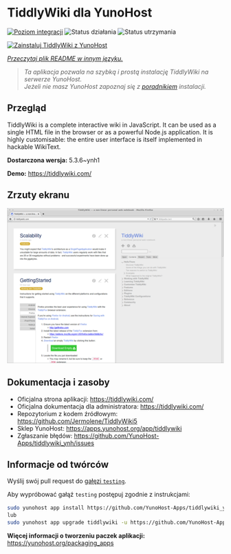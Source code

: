 <!--
To README zostało automatycznie wygenerowane przez <https://github.com/YunoHost/apps/tree/master/tools/readme_generator>
Nie powinno być ono edytowane ręcznie.
-->

# TiddlyWiki dla YunoHost

[![Poziom integracji](https://apps.yunohost.org/badge/integration/tiddlywiki)](https://ci-apps.yunohost.org/ci/apps/tiddlywiki/)
![Status działania](https://apps.yunohost.org/badge/state/tiddlywiki)
![Status utrzymania](https://apps.yunohost.org/badge/maintained/tiddlywiki)

[![Zainstaluj TiddlyWiki z YunoHost](https://install-app.yunohost.org/install-with-yunohost.svg)](https://install-app.yunohost.org/?app=tiddlywiki)

*[Przeczytaj plik README w innym języku.](./ALL_README.md)*

> *Ta aplikacja pozwala na szybką i prostą instalację TiddlyWiki na serwerze YunoHost.*  
> *Jeżeli nie masz YunoHost zapoznaj się z [poradnikiem](https://yunohost.org/install) instalacji.*

## Przegląd

TiddlyWiki is a complete interactive wiki in JavaScript. It can be used as a single HTML file in the browser or as a powerful Node.js application. It is highly customisable: the entire user interface is itself implemented in hackable WikiText.

**Dostarczona wersja:** 5.3.6~ynh1

**Demo:** <https://tiddlywiki.com/>

## Zrzuty ekranu

![Zrzut ekranu z TiddlyWiki](./doc/screenshots/screenshot.png)

## Dokumentacja i zasoby

- Oficjalna strona aplikacji: <https://tiddlywiki.com/>
- Oficjalna dokumentacja dla administratora: <https://tiddlywiki.com/>
- Repozytorium z kodem źródłowym: <https://github.com/Jermolene/TiddlyWiki5>
- Sklep YunoHost: <https://apps.yunohost.org/app/tiddlywiki>
- Zgłaszanie błędów: <https://github.com/YunoHost-Apps/tiddlywiki_ynh/issues>

## Informacje od twórców

Wyślij swój pull request do [gałęzi `testing`](https://github.com/YunoHost-Apps/tiddlywiki_ynh/tree/testing).

Aby wypróbować gałąź `testing` postępuj zgodnie z instrukcjami:

```bash
sudo yunohost app install https://github.com/YunoHost-Apps/tiddlywiki_ynh/tree/testing --debug
lub
sudo yunohost app upgrade tiddlywiki -u https://github.com/YunoHost-Apps/tiddlywiki_ynh/tree/testing --debug
```

**Więcej informacji o tworzeniu paczek aplikacji:** <https://yunohost.org/packaging_apps>
